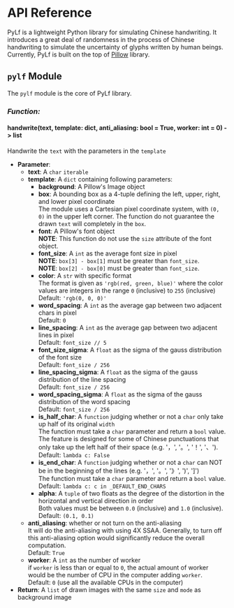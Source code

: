 # API Reference

PyLf is a lightweight Python library for simulating Chinese handwriting. It introduces a great deal of randomness in the process of Chinese handwriting to simulate the uncertainty of glyphs written by human beings. Currently, PyLf is built on the top of [Pillow][Pillow-homepage] library.

## `pylf` Module

The `pylf` module is the core of PyLf library.

### _Function:_

#### handwrite(text, template: dict, anti_aliasing: bool = True, worker: int = 0) -> list
Handwrite the `text` with the parameters in the `template`
* **Parameter**:
    * **text**: A `char` `iterable`
    * **template**: A `dict` containing following parameters:
        * **background**: A Pillow's Image object
        * **box**: A bounding box as a 4-tuple defining the left, upper, right, and lower pixel coordinate  <br>
            The module uses a Cartesian pixel coordinate system, with `(0, 0)` in the upper left corner. The function do not guarantee the drawn `text` will completely in the `box`.
        * **font**: A Pillow's font object  <br>
            **NOTE**: This function do not use the `size` attribute of the font object.
        * **font_size**: A `int` as the average font size in pixel  <br>
            **NOTE**: `box[3] - box[1]` must be greater than `font_size`.  <br>
            **NOTE**: `box[2] - box[0]` must be greater than `font_size`.
        * **color**: A `str` with specific format  <br>
            The format is given as `'rgb(red, green, blue)'` where the color values are integers in the range `0` (inclusive) to `255` (inclusive)  <br>
            Default: `'rgb(0, 0, 0)'`
        * **word_spacing**: A `int` as the average gap between two adjacent chars in pixel  <br>
            Default: `0`
        * **line_spacing**: A `int` as the average gap between two adjacent lines in pixel  <br>
            Default: `font_size // 5`
        * **font_size_sigma**: A `float` as the sigma of the gauss distribution of the font size  <br>
            Default: `font_size / 256`
        * **line_spacing_sigma**: A `float` as the sigma of the gauss distribution of the line spacing  <br>
            Default: `font_size / 256`
        * **word_spacing_sigma**: A `float` as the sigma of the gauss distribution of the word spacing  <br>
            Default: `font_size / 256`
        * **is_half_char**: A `function` judging whether or not a `char` only take up half of its original `width`  <br>
            The function must take a `char` parameter and return a `bool` value. The feature is designed for some of Chinese punctuations that only take up the left half of their space (e.g. '，', '。', '！', '、').  <br>
            Default: `lambda c: False`
        * **is_end_char**: A `function` judging whether or not a `char` can NOT be in the beginning of the lines (e.g. '，', '。', '》', ')', ']')  <br>
            The function must take a `char` parameter and return a `bool` value.  <br>
            Default: `lambda c: c in _DEFAULT_END_CHARS`
        * **alpha**: A `tuple` of two floats as the degree of the distortion in the horizontal and vertical direction in order  <br>
            Both values must be between `0.0` (inclusive) and `1.0` (inclusive).  <br>
            Default: `(0.1, 0.1)`
    * **anti_aliasing**: whether or not turn on the anti-aliasing  <br>
        It will do the anti-aliasing with using 4X SSAA. Generally, to turn off this anti-aliasing option would significantly reduce the overall computation.  <br>
        Default: `True`
    * **worker**: A `int` as the number of worker  <br>
        if `worker` is less than or equal to `0`, the actual amount of worker would be the number of CPU in the computer adding `worker`.  <br>
        Default: `0` (use all the available CPUs in the computer)
* **Return**: A `list` of drawn images with the same `size` and `mode` as background image

[Pillow-homepage]: https://python-pillow.org/
